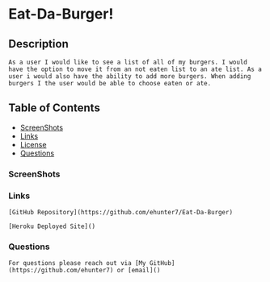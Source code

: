 # Eat-Da-Burger!
  

  ## Description
    
    As a user I would like to see a list of all of my burgers. I would have the option to move it from an not eaten list to an ate list. As a user i would also have the ability to add more burgers. When adding burgers I the user would be able to choose eaten or ate.
    
  ## Table of Contents

  * [ScreenShots](#ScreenShots)
  * [Links](#Links)
  * [License](#license)
  * [Questions](#questions)
    
  ### ScreenShots


    
  ### Links
    
    [GitHub Repository](https://github.com/ehunter7/Eat-Da-Burger)
    
    [Heroku Deployed Site]()
    
  ### Questions
    
    For questions please reach out via [My GitHub](https://github.com/ehunter7) or [email]()